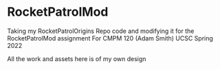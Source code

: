 # RocketPatrolMod
Taking my RocketPatrolOrigins Repo code and modifying it for the RocketPatrolMod assignment
For CMPM 120 (Adam Smith) UCSC Spring 2022

All the work and assets here is of my own design
